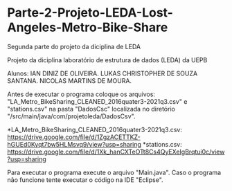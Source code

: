 # Parte-2-Projeto-LEDA-Lost-Angeles-Metro-Bike-Share
Segunda parte do projeto da diciplina de LEDA

Projeto da diciplina laboratório de estrutura de dados (LEDA) da UEPB

Alunos: IAN DINIZ DE OLIVEIRA. LUKAS CHRISTOPHER DE SOUZA SANTANA. NICOLAS MARTINS DE MOURA.

Antes de executar o programa coloque os arquivos: "LA_Metro_BikeSharing_CLEANED_2016quater3-2021q3.csv" e "stations.csv" na pasta "DadosCsc"
localizada no diretório "/src/main/java/com/projetoleda/DadosCsv".

*LA_Metro_BikeSharing_CLEANED_2016quater3-2021q3.csv: https://drive.google.com/file/d/1ZgzACETTKZ-hGUEd0Kyqt7bw5HLMsvq9/view?usp=sharing *stations.csv: https://drive.google.com/file/d/1Xk_hanCXTeOTt8Cs4QyEXeIgBrqtui0c/view?usp=sharing

Para executar o programa execute o arquivo "Main.java".
Caso o programa não funcione tente executar o código na IDE "Eclipse". 

